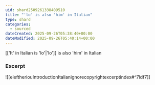 ```yaml
---
uid: shard2509261338409510
title: "'lo' is also 'him' in Italian"
type: shard
categories:
  - sourced
dateCreated: 2025-09-26T05:38:40+00:00
dateModified: 2025-09-26T05:40:14+00:00
---
```

[['It' in Italian is 'lo'|'lo']] is also 'him' in Italian
### Excerpt
![[eleftheriouIntroductionItalianignorecopyrightexcerptindex#^7ldf7]]